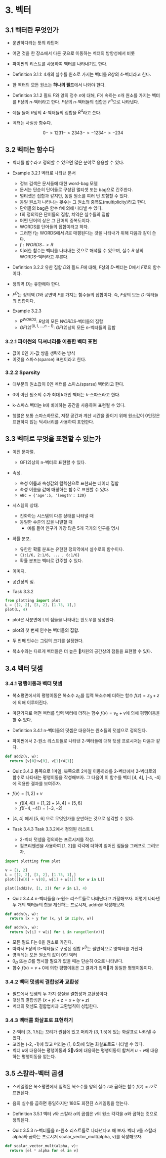 # 3. 벡터

## 3.1 벡터란 무엇인가

- 운반하다라는 뜻의 라틴어
- 어떤 것을 한 장소에서 다른 곳으로 이동하는 벡터의 방향성에서 비롯
- 파이썬의 리스트를 사용하여 벡터를 나타내기도 한다.

- Definition 3.1.1: 4개의 실수를 원소로 가지는 벡터를 $R$상의 4-벡터라고 한다.

- 한 벡터의 모든 원소는 **하나의 필드**에서 나와야 한다.

- Definition 3.1.2 필드 $F$와 양의 정수 $n$에 대해, $F$에 속하는 $n$개 원소를 가지는 벡터를 $F$상의 $n$-벡터라고 한다. $F$상의 $n$-벡터들의 집합은 $F^n$으로 나타낸다.
- 예들 들어 $R$상의 4-벡터들의 집합을 $R^4$라고 쓴다.

- 벡터는 사실상 함수다.

```math
0 -> 123
1 -> 234
3 -> -123
4 -> -234
```

## 3.2 벡터는 함수다

- 벡터를 함수라고 정의할 수 있으면 많은 분야로 응용할 수 있다.

- Example 3.2.1 벡터로 나타낸 문서
  - 정보 검색은 문서들에 대한 word-bag 모델
  - 문서는 단순히 단어들로 구성된 멀티셋 또는 bag으로 간주한다.
  - 멀티셋은 집합과 같지만, 동일 원소를 여러 번 포함할 수 있다.
  - 동일 원소가 나타나는 횟수는 그 원소의 중복도(multiplicity)라고 한다.
  - 단어들의 bag은 함수 f에 의해 나타낼 수 있다.
  - f의 정의역은 단어들의 집합, 치역은 실수들의 집합
  - 어떤 단어의 상은 그 단어의 중복도이다.
  - WORDS를 단어들의 집합이라고 하자.
  - 그러면 f는 WORDS에서 $R$로 매핑된다는 것을 나타내가 위해 다음과 같이 쓴다.
  - $f:WORDS -> R$
  - 이러한 함수는 벡터를 나타내는 것으로 해석될 수 있으며, 실수 $R$ 상의 WORDS-벡터라고 부른다.

- Definition 3.2.2 유한 집합 $D$와 필드 $F$에 대해, $F$상의 $D$-벡터는 $D$에서 $F$로의 함수이다.

- 정의역 $D$는 유한해야 한다.

- $F^D$는 정의역 $D$와 공변역 $F$를 가지는 함수들의 집합이다. 즉, $F$상의 모든 $D$-벡터들의 집합이다.

- Example 3.2.3
  - $R^{WORDS}$: $R$상의 모든 $WORDS$-벡터들의 집합
  - $GF(2)^{(0, 1, ..., n-1)}$: $GF(2)$상의 모든 $n$-벡터들의 집합

### 3.2.1 파이썬의 딕셔너리를 이용한 벡터 표현

- 값이 0인 키-값 쌍을 생략하는 방식
- 이것을 스파스(sparse) 표현이라고 한다.

### 3.2.2 Sparsity

- 대부분의 원소값이 0인 벡터를 스파스(sparse) 벡터라고 한다.
- 0이 아닌 원소의 수가 최대 k개인 벡터는 k-스파스라고 한다.
- k-스파스 벡터는 k에 비례하는 공간을 사용하여 표현될 수 있다.

- 행렬은 보통 스파스하므로, 저장 공간과 계산 시간을 줄이기 위해 원소값이 0인것은 표현하지 않는 딕셔너리를 사용하여 표현한다.

## 3.3 벡터로 무엇을 표현할 수 있는가

- 이진 문자열.
  - GF(2)상의 n-벡터로 표현할 수 있다.

- 속성.
  - 속성 이름과 속성값의 컬렉션으로 표현되는 데이터 집합
  - 속성 이름을 값에 매핑하는 함수로 표현할 수 있다.
  - `ABC = {'age':5, 'length': 120}`

- 시스템의 상태.
  - 진화하는 시스템의 다른 상태를 나타낼 때
  - 동일한 수준의 값을 나열할 때
    - 예를 들어 인구가 가장 많은 5개 국가의 인구를 명시

- 확률 분포.
  - 유한한 확률 분포는 유한한 정의역에서 실수로의 함수이다.
  - `{1:1/6, 2:1/6, ... , 6:1/6}`
  - 확률 분포는 벡터로 간주할 수 있다.

- 이미지.

- 공간상의 점.

- Task 3.3.2

```py
from plotting import plot
L = [[2, 2], [3, 2], [1.75, 1],]
plot(L, 4)
```

- plot은 사분면에 L의 점들을 나타내는 윈도우를 생성한다.
- plot의 첫 번째 인수는 벡터들의 집합.
- 두 번째 인수는 그림의 크기를 설정한다.

- 복소수와는 다르게 벡터들은 더 높은 차원의 공간상의 점들을 표현할 수 있다.

## 3.4 벡터 덧셈

### 3.4.1 평행이동과 벡터 덧셈

- 복소평면에서의 평행이동은 복소수 $z_0$를 입력 복소수에 더하는 함수 $f(z) = z_0 + z$에 의해 이루어진다.
- 마찬가지로 어떤 벡터를 입력 벡터에 더하는 함수 $f(v) = v_0 + v$에 의해 평행이동을 할 수 있다.

- Definition 3.4.1 n-벡터들의 덧셈은 대응하는 원소들의 덧셈으로 정의된다.

- 파이썬에서 2-원소 리스트들로 나타낸 2-벡터들에 대해 덧셈 프로시저는 다음과 같다.

```py
def add2(v, w):
  return [v[0]+w[0], v[1]+W[1]]
```

- Quiz 3.4.2 동쪽으로 1마일, 북쪽으로 2마일 이동하라를 2-벡터에서 2-벡터로의 함수로 나타내는 평행이동을 작성해보자. 그 다음이 이 함수를 벡터 [4, 4], [-4, -4]에 적용한 결과를 보여주자.

- $f(v) = [1, 2] + v$
  - $f([4, 4]) = [1, 2] + [4, 4] = [5, 6]$
  - $f([-4, -4]) = [-3, -2]$

- [4, 4] 에서 [5, 6] 으로 무엇인가를 운반하는 것으로 생각할 수 있다.

- Task 3.4.3 Task 3.3.2에서 정의된 리스트 L
  - 2-벡터 덧셈을 정의하는 프로시저를 작성.
  - 컴프리헨션을 사용하여 [1, 2]를 각각에 더하여 얻어진 점들을 그래프로 그려보자.

```py
import plotting from plot

v = [1, 2]
L = [[2, 2], [3, 2], [1.75, 1],]
plot([[w[0] + v[0], w[1] + w[1]] for w in L])
```

```py
plat([add2(v, [1, 2]) for v in L], 4)
```

- Quiz 3.4.4 n-벡터들을 n-원소 리스트들로 나태난다고 가정해보자. 어렇게 나타낸 두 개의 벡터들의 합을 계산하는 프로시저, addn을 작성해보자.

```py
def addn(v, w):
  return [x + y for (x, y) in zip(v, w)]
```

```py
def addn(v, w):
  return [v[i] + w[i] for i in range(len(v))]
```

- 모든 필드 F는 0을 원소로 가진다.
- 따라서 F상의 D-벡터들로 구성된 집합 $F^D$는 필연적으로 영벡터를 가진다.
- 영백테는 모든 원소의 값이 0인 벡터
- $0_D$ 또는 $D$를 명시할 필요가 없을 때는 단순히 $0$으로 나타낸다.
- 함수 $f(v) = v + 0$에 의한 평행이동은 그 결과가 입력과 동일한 평행이동이다.

### 3.4.2 벡터 덧셈의 결합성과 교환성

- 필드에서 덧셈의 두 가지 성질을 결합성과 교환성이다.
- 덧셈의 결합성은 $(x + y) + z = x + (y + z)$
- 벡터의 덧셈도 결합법치과 교환법칙이 성립한다.

### 3.4.3 벡터를 화살표로 표현하기

- 2-벡터 [3, 1.5]는 꼬리가 원점에 있고 머리가 (3, 1.5)에 있는 화살표로 나타낼 수 있다.
- 꼬리는 (-2, -1)에 있고 머리는 (1, 0.5)에 있는 화살표로도 나타낼 수 있다.
- 벡터 $u$에 대응하는 평행이동과 $v$에 대응하는 평행이동이 합쳐져 $u + v$에 대응하는 평행이동을 얻는다.

## 3.5 스칼라-벡터 곱셈

- 스케일링은 복소평면에서 입력된 복소수를 양의 실수 $r$과 곱하는 함수 $f(z) = rz$로 표현된다.
- 음의 실수를 곱하면 동일하지만 180도 회전된 스케일링을 얻는다.

- Definition 3.5.1 벡터 $v$와 스칼라 $\alpha$의 곱셈은 $v$의 원소 각각을 $\alpha$와 곱하는 것으로 정의된다.

- Quiz 3.5.3 n-벡터들을 n-원소 리스트들로 나타낸다고 해 보자. 벡터 v를 스칼라 alpha와 곱하는 프로시저 scalar_vector_mult(alpha, v)를 작성해보자.

```py
def scalar_vector_mult(alpha, v):
  return [el * alpha for el in v]
```
